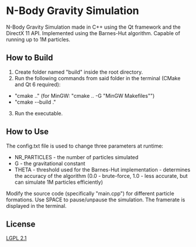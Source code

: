 # N-Body Gravity Simulation

N-Body Gravity Simulation made in C++ using the Qt framework and the DirectX 11 API.
Implemented using the Barnes-Hut algorithm. Capable of running up to 1M particles.

## How to Build

1. Create folder named "build" inside the root directory.
2. Run the following commands from said folder in the terminal (CMake and Qt 6 required):
- "cmake .." (for MinGW: "cmake .. -G "MinGW Makefiles"")
- "cmake --build ."
3. Run the executable.

## How to Use

The config.txt file is used to change three parameters at runtime:
- NR_PARTICLES - the number of particles simulated
- G - the gravitational constant
- THETA - threshold used for the Barnes-Hut implementation - determines the accuracy
of the algorithm (0.0 - brute-force, 1.0 - less accurate, but can simulate 1M particles
efficiently)

Modify the source code (specifically "main.cpp") for different particle formations.
Use SPACE to pause/unpause the simulation.
The framerate is displayed in the terminal.

## License

[LGPL 2.1](https://choosealicense.com/licenses/lgpl-2.1/)    